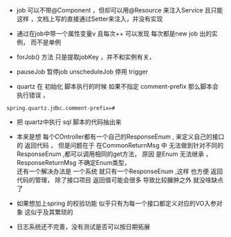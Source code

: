 * job 可以不带@Component ，但却可以用@Resource 来注入Service 且只能这样 ，文档上写的直接通过Setter来注入，并没有实现
* 通过在job中带一个属性变量v  且每次++ 可以发现 每次都是new job 出的实例， 而不是单例
* forJob() 方法 只是提取jobKey ，并不和实例有关，
* pauseJob 暂停job unscheduleJob 停用 trigger

* quartz 在 初始化 脚本执行的时候 如果不指定 comment-prefix 那么脚本会执行错误 ，
```apple js
spring.quartz.jdbc.comment-prefix=#
```
* 把 quartz中执行 sql 脚本的代码抽出来

* 本来是想 每个COntroller都有一个自己的ResponseEnum , 来定义自己的接口的 返回代码 ， 但是问题在于 在CommonReturnMsg 中 无法做到针对不同的ResponseEnum ,都可以调用相同的get方法，
  原因 是Enum 无法继承 ，ResponseReturnMsg 不确定Enum类型，   
  还有一个解决办法是 一个系统 就只有一个ResponseEnum ,这样 也方便 返回代码的管理， 除了接口项目 返回值可能会很多 导致比较臃肿之外 就没啥缺点了

* 如果想加上spring 的校验功能 似乎只有为每一个接口都定义对应的VO入参对象  这似乎及其繁琐的


*  日志系统还不完善，没有测试是否可以按日期拓展
